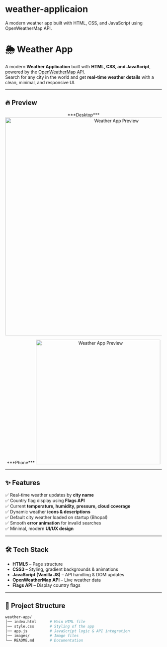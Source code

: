 # weather-applicaion
A modern weather app built with HTML, CSS, and JavaScript using OpenWeatherMap API.


# 🌦 Weather App

A modern **Weather Application** built with **HTML, CSS, and JavaScript**, powered by the [OpenWeatherMap API](https://openweathermap.org/api).  
Search for any city in the world and get **real-time weather details** with a clean, minimal, and responsive UI.  

---

## 🔥 Preview
<p align="center">
***Desktop***
  <img src="Screenshot 2025-10-06 200942.png" width="700" alt="Weather App Preview" />
</p><p
align="center">
***Phone***
  <img src="WhatsApp Image.png" width="400"  alt="Weather App Preview" />
</p>

---

## ✨ Features
✅ Real-time weather updates by **city name**  
✅ Country flag display using **Flags API**  
✅ Current **temperature, humidity, pressure, cloud coverage**  
✅ Dynamic weather **icons & descriptions**  
✅ Default city weather loaded on startup (Bhopal)  
✅ Smooth **error animation** for invalid searches  
✅ Minimal, modern **UI/UX design**  

---

## 🛠️ Tech Stack
- **HTML5** – Page structure  
- **CSS3** – Styling, gradient backgrounds & animations  
- **JavaScript (Vanilla JS)** – API handling & DOM updates  
- **OpenWeatherMap API** – Live weather data  
- **Flags API** – Display country flags  

---

## 📂 Project Structure
```bash
weather-app/
│── index.html      # Main HTML file
│── style.css       # Styling of the app
│── app.js          # JavaScript logic & API integration
│── images/         # Image files
└── README.md       # Documentation
